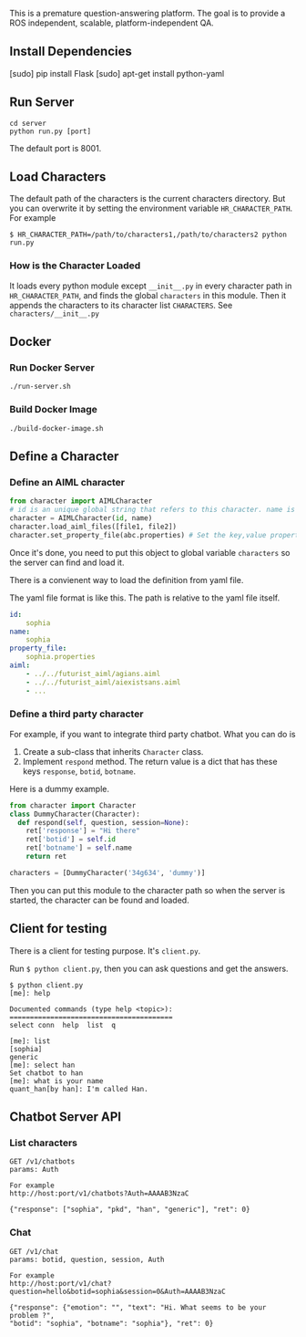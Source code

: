 This is a premature question-answering platform. The goal is to provide a ROS independent, scalable, platform-independent QA.

## Install Dependencies

[sudo] pip install Flask
[sudo] apt-get install python-yaml

## Run Server
```shell
cd server
python run.py [port]
```

The default port is 8001.

## Load Characters
The default path of the characters is the current characters directory.
But you can overwrite it by setting the environment variable `HR_CHARACTER_PATH`. For example

`$ HR_CHARACTER_PATH=/path/to/characters1,/path/to/characters2 python run.py`

### How is the Character Loaded
It loads every python module except `__init__.py` in every character path in `HR_CHARACTER_PATH`, and finds the global `characters` in this module.
Then it appends the characters to its character list `CHARACTERS`. See `characters/__init__.py`

## Docker

### Run Docker Server

```shell
./run-server.sh
```

### Build Docker Image

```shell
./build-docker-image.sh
```


## Define a Character
### Define an AIML character

```python
from character import AIMLCharacter
# id is an unique global string that refers to this character. name is the character name.
character = AIMLCharacter(id, name)
character.load_aiml_files([file1, file2])
character.set_property_file(abc.properties) # Set the key,value properties.
```

Once it's done, you need to put this object to global variable `characters` so the server can find and load it.

There is a convienent way to load the definition from yaml file.

The yaml file format is like this. The path is relative to the yaml file itself.
```yaml
id:
    sophia
name:
    sophia
property_file:
    sophia.properties
aiml:
    - ../../futurist_aiml/agians.aiml
    - ../../futurist_aiml/aiexistsans.aiml
    - ...
```
### Define a third party character
For example, if you want to integrate third party chatbot. What you can do is

1. Create a sub-class that inherits `Character` class.
2. Implement `respond` method. The return value is a dict that has these keys `response`, `botid`, `botname`.

Here is a dummy example.
```python
from character import Character
class DummyCharacter(Character):
  def respond(self, question, session=None):
    ret['response'] = "Hi there"
    ret['botid'] = self.id
    ret['botname'] = self.name
    return ret

characters = [DummyCharacter('34g634', 'dummy')]
```
Then you can put this module to the character path so when the server is started, the character can be found and loaded.

## Client for testing
There is a client for testing purpose. It's `client.py`.

Run `$ python client.py`, then you can ask questions and get the answers.

```
$ python client.py
[me]: help

Documented commands (type help <topic>):
========================================
select conn  help  list  q

[me]: list
[sophia]
generic
[me]: select han
Set chatbot to han
[me]: what is your name
quant_han[by han]: I'm called Han.
```

## Chatbot Server API

### List characters

```
GET /v1/chatbots
params: Auth
```

```
For example
http://host:port/v1/chatbots?Auth=AAAAB3NzaC

{"response": ["sophia", "pkd", "han", "generic"], "ret": 0}
```

### Chat

```
GET /v1/chat
params: botid, question, session, Auth
```

```
For example
http://host:port/v1/chat?question=hello&botid=sophia&session=0&Auth=AAAAB3NzaC

{"response": {"emotion": "", "text": "Hi. What seems to be your problem ?",
"botid": "sophia", "botname": "sophia"}, "ret": 0}
```
